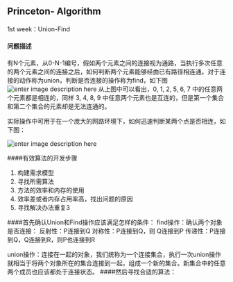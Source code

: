 ## Princeton- Algorithm
1st week：Union-Find
#### 问题描述
有N个元素，从0-N-1编号，假如两个元素之间的连接视为通路，当执行多次任意的两个元素之间的连接之后，如何判断两个元素能够经由已有路径相连通。对于连接的动作称为union，判断是否连接的操作称为find，如下图
![enter image description here](http://img.blog.csdn.net/20130901114328078)
从上图中可以看出，0, 1, 2, 5, 6, 7 中的任意两个元素都是相连的，同样 3, 4, 8, 9 中任意两个元素也是互连的，但是第一个集合和第二个集合的元素却是无法连通的。

实际操作中可用于在一个庞大的网路环境下，如何迅速判断某两个点是否相连，如下图：

![enter image description here](http://img.blog.csdn.net/20130901115026234)

####有效算法的开发步骤
1. 构建需求模型
2. 寻找所需算法
3. 方法的效率和内存的使用
4. 效率差或者内存占用率高，找出问题的原因
5. 寻找解决办法重复3

####首先确认Union和Find操作应该满足怎样的条件：
find操作：确认两个对象是否连接：
反射性：P连接到Q
对称性：P连接到Q，则 Q连接到P
传递性：P连接到Q，Q连接到R，则P也连接到R

union操作：连接在一起的对象，我们统称为一个连接集合，执行一次union操作就相当于将两个对象所在的集合连接到一起，组成一个新的集合。新集合中的任意两个成员也应该都处于连接状态。
####然后寻找合适的算法：
